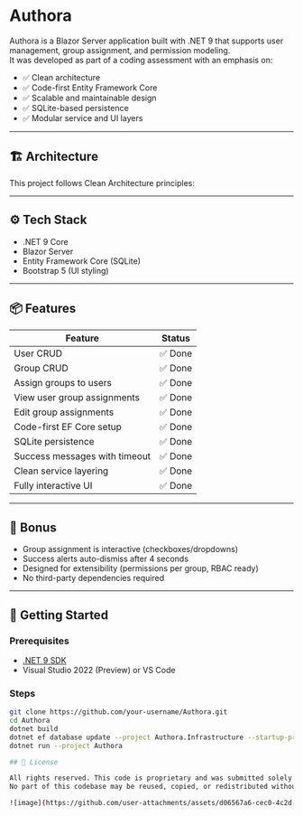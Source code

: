 # Authora

Authora is a Blazor Server application built with .NET 9 that supports user management, group assignment, and permission modeling.  
It was developed as part of a coding assessment with an emphasis on:

- ✅ Clean architecture
- ✅ Code-first Entity Framework Core
- ✅ Scalable and maintainable design
- ✅ SQLite-based persistence
- ✅ Modular service and UI layers

---

## 🏗️ Architecture

This project follows Clean Architecture principles:

---

## ⚙️ Tech Stack

- .NET 9 Core
- Blazor Server
- Entity Framework Core (SQLite)
- Bootstrap 5 (UI styling)

---

## 📦 Features

| Feature                        | Status |
|-------------------------------|--------|
| User CRUD                     | ✅ Done |
| Group CRUD                    | ✅ Done |
| Assign groups to users        | ✅ Done |
| View user group assignments   | ✅ Done |
| Edit group assignments        | ✅ Done |
| Code-first EF Core setup      | ✅ Done |
| SQLite persistence            | ✅ Done |
| Success messages with timeout | ✅ Done |
| Clean service layering        | ✅ Done |
| Fully interactive UI          | ✅ Done |

---

## 🧪 Bonus

- Group assignment is interactive (checkboxes/dropdowns)
- Success alerts auto-dismiss after 4 seconds
- Designed for extensibility (permissions per group, RBAC ready)
- No third-party dependencies required

---

## 🚀 Getting Started

### Prerequisites

- [.NET 9 SDK](https://dotnet.microsoft.com/en-us/download/dotnet/9.0)
- Visual Studio 2022 (Preview) or VS Code

### Steps

```bash
git clone https://github.com/your-username/Authora.git
cd Authora
dotnet build
dotnet ef database update --project Authora.Infrastructure --startup-project Authora
dotnet run --project Authora

## 📄 License

All rights reserved. This code is proprietary and was submitted solely for assessment purposes.  
No part of this codebase may be reused, copied, or redistributed without explicit permission.

![image](https://github.com/user-attachments/assets/d06567a6-cec0-4c2d-8073-f45fb9b727c9)


